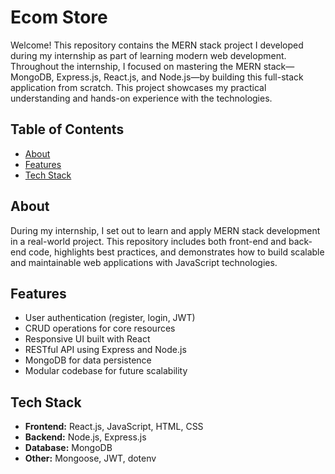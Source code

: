 # Ecom Store

Welcome! This repository contains the MERN stack project I developed during my internship as part of learning modern web development. Throughout the internship, I focused on mastering the MERN stack—MongoDB, Express.js, React.js, and Node.js—by building this full-stack application from scratch. This project showcases my practical understanding and hands-on experience with the technologies.

## Table of Contents

- [About](#about)
- [Features](#features)
- [Tech Stack](#tech-stack)

## About

During my internship, I set out to learn and apply MERN stack development in a real-world project. This repository includes both front-end and back-end code, highlights best practices, and demonstrates how to build scalable and maintainable web applications with JavaScript technologies.

## Features

- User authentication (register, login, JWT)
- CRUD operations for core resources
- Responsive UI built with React
- RESTful API using Express and Node.js
- MongoDB for data persistence
- Modular codebase for future scalability

## Tech Stack

- **Frontend:** React.js, JavaScript, HTML, CSS
- **Backend:** Node.js, Express.js
- **Database:** MongoDB
- **Other:** Mongoose, JWT, dotenv
